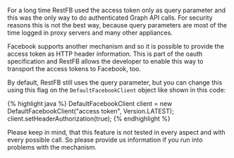 For a long time RestFB used the access token only as query parameter and this was the only way to do authenticated Graph API calls. For security reasons this is not the best way, because query parameters are most of the time logged in proxy servers and many other appliances. 

Facebook supports another mechanism and so it is possible to provide the access token as HTTP header information. This is part of the oauth specification and RestFB allows the developer to enable this way to transport the access tokens to Facebook, too.

By default, RestFB still uses the query parameter, but you can change this using this flag on the `DefaultFacebookClient` object like shown in this code:

{% highlight java %}
DefaultFacebookClient client = new DefaultFacebookClient("access token", Version.LATEST);
client.setHeaderAuthorization(true);
{% endhighlight %}

Please keep in mind, that this feature is not tested in every aspect and with every possible call. So please provide us information if you run into problems with the mechanism.
